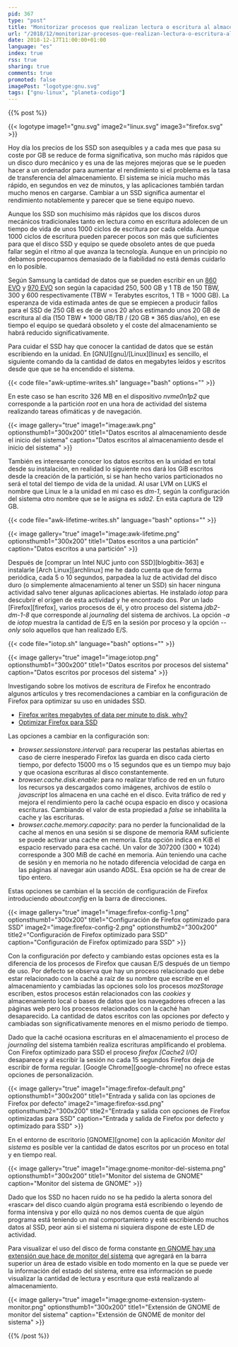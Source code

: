 ```yaml
---
pid: 367
type: "post"
title: "Monitorizar procesos que realizan lectura o escritura al almacenamiento en GNU/Linux"
url: "/2018/12/monitorizar-procesos-que-realizan-lectura-o-escritura-al-almacenamiento-en-gnu-linux/"
date: 2018-12-17T11:00:00+01:00
language: "es"
index: true
rss: true
sharing: true
comments: true
promoted: false
imagePost: "logotype:gnu.svg"
tags: ["gnu-linux", "planeta-codigo"]
---
```


{{% post %}}

{{< logotype image1="gnu.svg" image2="linux.svg" image3="firefox.svg" >}}

Hoy día los precios de los SSD son asequibles y a cada mes que pasa su coste por GB se reduce de forma significativa, son mucho más rápidos que un disco duro mecánico y es una de las mejores mejoras que se le pueden hacer a un ordenador para aumentar el rendimiento si el problema es la tasa de transferencia del almacenamiento. El sistema se inicia mucho más rápido, en segundos en vez de minutos, y las aplicaciones también tardan mucho menos en cargarse. Cambiar a un SSD significa aumentar el rendimiento notablemente y parecer que se tiene equipo nuevo.

Aunque los SSD son muchísimo más rápidos que los discos duros mecánicos tradicionales tanto en lectura como en escritura adolecen de un tiempo de vida de unos 1000 ciclos de escritura por cada celda. Aunque 1000 ciclos de escritura pueden parecer pocos son más que suficientes para que el disco SSD y equipo se quede obsoleto antes de que pueda fallar según el ritmo al que avanza la tecnología. Aunque en un principio no debamos preocuparnos demasiado de la fiabilidad no está demás cuidarlo en lo posible.

Según Samsung la cantidad de datos que se pueden escribir en un [860 EVO](https://www.samsung.com/semiconductor/minisite/ssd/product/consumer/860evo/) y [970 EVO](https://www.samsung.com/es/memory-storage/ssd-970-evo/MZ-V7E500BW/) son según la capacidad 250, 500 GB y 1 TB de 150 TBW, 300 y 600 respectivamente (TBW = Terabytes escritos, 1 TB = 1000 GB). La esperanza de vida estimada antes de que se empiecen a producir fallos para el SSD de 250 GB es de de unos 20 años estimando unos 20 GB de escritura al día (150 TBW * 1000 GB/TB / (20 GB * 365 dias/año), en ese tiempo el equipo se quedará obsoleto y el coste del almacenamiento se habrá reducido significativamente.

Para cuidar el SSD hay que conocer la cantidad de datos que se están escribiendo en la unidad. En [GNU][gnu]/[Linux][linux] es sencillo, el siguiente comando da la cantidad de datos en megabytes leídos y escritos desde que que se ha encendido el sistema.

{{< code file="awk-uptime-writes.sh" language="bash" options="" >}}

En este caso se han escrito 326 MB en el dispositivo _nvme0n1p2_ que corresponde a la partición _root_ en una hora de actividad del sistema realizando tareas ofimáticas y de navegación.

{{< image
    gallery="true"
    image1="image:awk.png" optionsthumb1="300x200" title1="Datos escritos al almacenamiento desde el inicio del sistema"
    caption="Datos escritos al almacenamiento desde el inicio del sistema" >}}

También es interesante conocer los datos escritos en la unidad en total desde su instalación, en realidad lo siguiente nos dará los GiB escritos desde la creación de la partición, si se han hecho varios particionados no será el total del tiempo de vida de la unidad. Al usar LVM on LUKS el nombre que Linux le a la unidad en mi caso es _dm-1_, según la configuración del sistema otro nombre que se le asigna es _sda2_. En esta captura de 129 GB.

{{< code file="awk-lifetime-writes.sh" language="bash" options="" >}}

{{< image
    gallery="true"
    image1="image:awk-lifetime.png" optionsthumb1="300x200" title1="Datos escritos a una partición"
    caption="Datos escritos a una partición" >}}

Después de [comprar un Intel NUC junto con SSD][blogbitix-363] e instalarle [Arch Linux][archlinux] me he dado cuenta que de forma periódica, cada 5 o 10 segundos, parpadea la luz de actividad del disco duro (o simplemente almacenamiento al tener un SSD) sin hacer ninguna actividad salvo tener algunas aplicaciones abiertas. He instalado _iotop_ para descubrir el origen de esta actividad y he encontrado dos. Por un lado [Firefox][firefox], varios procesos de él, y otro proceso del sistema _jdb2-dm-1-8_ que corresponde al _journaling_ del sistema de archivos. La opción _-a_ de _iotop_ muestra la cantidad de E/S en la sesión por proceso y la opción _\-\-only_ solo aquellos que han realizado E/S.

{{< code file="iotop.sh" language="bash" options="" >}}

{{< image
    gallery="true"
    image1="image:iotop.png" optionsthumb1="300x200" title1="Datos escritos por procesos del sistema"
    caption="Datos escritos por procesos del sistema" >}}

Investigando sobre los motivos de escritura de Firefox he encontrado algunos artículos y tres recomendaciones a cambiar en la configuración de Firefox para optimizar su uso en unidades SSD.

* [Firefox writes megabytes of data per minute to disk, why?](https://superuser.com/questions/399473/firefox-writes-megabytes-of-data-per-minute-to-disk-why)
* [Optimizar Firefox para SSD](https://pringao.com/optimizar-firefox-para-ssd/)

Las opciones a cambiar en la configuración son:

* _browser.sessionstore.interval_: para recuperar las pestañas abiertas en caso de cierre inesperado Firefox las guarda en disco cada cierto tiempo, por defecto 15000 ms o 15 segundos que es un tiempo muy bajo y que ocasiona escrituras al disco constantemente.
* _browser.cache.disk.enable_: para no realizar tŕafico de red en un futuro los recursos ya descargados como imágenes, archivos de estilo o _javascript_ los almacena en una caché en el disco. Evita tráfico de red y mejora el rendimiento pero la caché ocupa espacio en disco y ocasiona escrituras. Cambiando el valor de esta propiedad a _false_ se inhabilita la cache y las escrituras.
* _browser.cache.memory.capacity_: para no perder la funcionalidad de la cache al menos en una sesión si se dispone de memoria RAM suficiente se puede activar una cache en memoria. Esta opción indica en KiB el espacio reservado para esa caché. Un valor de 307200 (300 * 1024) corresponde a 300 MiB de caché en memoria. Aún teniendo una cache de sesión y en memoria no he notado diferencia velocidad de carga en las páginas al navegar aún usando ADSL. Esa opción se ha de crear de tipo entero.

Estas opciones se cambian el la sección de configuración de Firefox introduciendo _about:config_ en la barra de direcciones.

{{< image
    gallery="true"
    image1="image:firefox-config-1.png" optionsthumb1="300x200" title1="Configuración de Firefox optimizado para SSD"
    image2="image:firefox-config-2.png" optionsthumb2="300x200" title2="Configuración de Firefox optimizado para SSD"
    caption="Configuración de Firefox optimizado para SSD" >}}

Con la configuración por defecto y cambiando estas opciones esta es la diferencia de los procesos de Firefox que causan E/S después de un tiempo de uso. Por defecto se observa que hay un proceso relacionado que debe estar relacionado con la caché a raíz de su nombre que escribe en el almacenamiento y cambiadas las opciones solo los procesos _mozStorage_ escriben, estos procesos están relacionados con las _cookies_ y almacenamiento local o bases de datos que los navegadores ofrecen a las páginas web pero los procesos relacionados con la caché han desaparecido. La cantidad de datos escritos con las opciones por defecto y cambiadas son significativamente menores en el mismo periodo de tiempo.

Dado que la caché ocasiona escrituras en el almacenamiento el proceso de _journaling_ del sistema también realiza escrituras amplificando el problema. Con Firefox optimizado para SSD el proceso _firefox [Cache2 I/O]_ desaparece y al escribir la sesión no cada 15 segundos Firefox deja de escribir de forma regular. [Google Chrome][google-chrome] no ofrece estas opciones de personalización.

{{< image
    gallery="true"
    image1="image:firefox-default.png" optionsthumb1="300x200" title1="Entrada y salida con las opciones de Firefox por defecto"
    image2="image:firefox-ssd.png" optionsthumb2="300x200" title2="Entrada y salida con opciones de Firefox optimizadas para SSD"
    caption="Entrada y salida de Firefox por defecto y optimizado para SSD" >}}

En el entorno de escritorio [GNOME][gnome] con la aplicación _Monitor del sistema_ es posible ver la cantidad de datos escritos por un proceso en total y en tiempo real.

{{< image
    gallery="true"
    image1="image:gnome-monitor-del-sistema.png" optionsthumb1="300x200" title1="Monitor del sistema de GNOME"
    caption="Monitor del sistema de GNOME" >}}

Dado que los SSD no hacen ruido no se ha pedido la alerta sonora del «rascar» del disco cuando algún programa está escribiendo o leyendo de forma intensiva y por ello quizá no nos demos cuenta de que algún programa está teniendo un mal comportamiento y esté escribiendo muchos datos al SSD, peor aún si el sistema ni siquiera dispone de este LED de actividad.

Para visualizar el uso del disco de forma constante [en GNOME hay una extensión que hace de monitor del sistema](https://extensions.gnome.org/extension/120/system-monitor/) que agregará en la barra superior un área de estado visible en todo momento en la que se puede ver la información del estado del sistema, entre esa información se puede visualizar la cantidad de lectura y escritura que está realizando al almacenamiento.

{{< image
    gallery="true"
    image1="image:gnome-extension-system-monitor.png" optionsthumb1="300x200" title1="Extensión de GNOME de monitor del sistema"
    caption="Extensión de GNOME de monitor del sistema" >}}

{{% /post %}}
